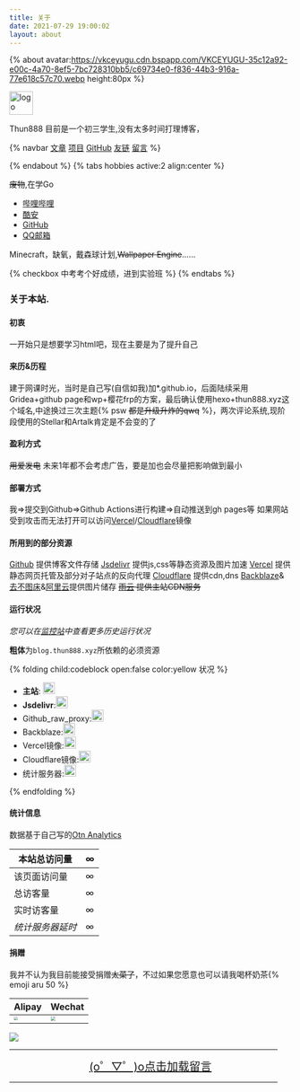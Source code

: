 ```yaml
---
title: 关于
date: 2021-07-29 19:00:02
layout: about
---
```


{% about avatar:https://vkceyugu.cdn.bspapp.com/VKCEYUGU-35c12a92-e00c-4a70-8ef5-7bc728310bb5/c69734e0-f836-44b3-916a-77e618c57c70.webp height:80px %}

<img height="42px" alt="logo" src="https://vkceyugu.cdn.bspapp.com/VKCEYUGU-35c12a92-e00c-4a70-8ef5-7bc728310bb5/b4b1c874-e3bf-42da-94cd-1968d4dfa5bc.svg">



Thun888 目前是一个初三学生,没有太多时间打理博客，

{% navbar [文章](/) [项目](/wiki/) [GitHub](https://github.com/thun888/) [友链](/friends/) [留言](/say/) %}

{% endabout %}
{% tabs hobbies active:2 align:center %}

<!-- tab 技能 -->

~~废物~~,在学Go

<!-- tab 联系方式 -->

- [哔哩哔哩](https://space.bilibili.com/451090261)
- [酷安](https://www.coolapk.com/u/2399850)
- [GitHub](https://www.github.com/thun888)
- [QQ邮箱](mailto:thun888@qq.com)

<!-- tab 游戏 -->

Minecraft，缺氧，戴森球计划,~~Wallpaper Engine~~......

<!-- tab Todo -->
{% checkbox 中考考个好成绩，进到实验班 %}
{% endtabs %}

### 关于本站.

#### 初衷

一开始只是想要学习html吧，现在主要是为了提升自己

#### 来历&历程

   建于网课时光，当时是自己写(自信如我)加*.github.io，后面陆续采用Gridea+github page和wp+樱花frp的方案，最后确认使用hexo+thun888.xyz这个域名,中途换过三次主题{% psw <del>都是升级升炸的qwq</del> %}，两次评论系统,现阶段使用的Stellar和Artalk肯定是不会变的了

#### 盈利方式

~~用爱发电~~
未来1年都不会考虑广告，要是加也会尽量把影响做到最小

#### 部署方式

我=>提交到Github=>Github Actions进行构建=>自动推送到gh pages等
如果网站受到攻击而无法打开可以访问[Vercel](https://thun888-github-io.vercel.app/)/[Cloudflare](https://cfblog.thun888.xyz/)镜像

#### 所用到的部分资源

[Github](https://github.com/) 提供博客文件存储
[Jsdelivr](https://www.jsdelivr.com/) 提供js,css等静态资源及图片加速
[Vercel](https://vercel.com/) 提供静态网页托管及部分对子站点的反向代理
[Cloudflare](https://www.cloudflare.com/) 提供cdn,dns
[Backblaze](https://www.backblaze.com/)&[去不图床](https://7bu.top/)&[阿里云](https://www.aliyun.com/)提供图片储存
~~[雨云](http://redirect.rainyun.cn/?ref=15366) 提供主站CDN服务~~

#### 运行状况

*您可以在[监控站](https://server.thun888.xyz/)中查看更多历史运行状况*

**粗体**为`blog.thun888.xyz`所依赖的必须资源

{% folding child:codeblock open:false color:yellow 状况 %}

- **主站**: <span class="tag-plugin emoji"><img style="height:1.5em" src="https://img.shields.io/website?url=https://blog.thun888.xyz"></span>
- **Jsdelivr**:<span class="tag-plugin emoji"><img style="height:1.5em" src="https://img.shields.io/website?url=https://cdn.jsdelivr.net/gh/thun888/myblog@gh-page/img/satus.png"></span>
- Github_raw_proxy:<span class="tag-plugin emoji"><img style="height:1.5em" src="https://img.shields.io/website?url=https://raw.thun888.xyz/thun888/myblog/gh-page/img/satus.png"></span>
- Backblaze:<span class="tag-plugin emoji"><img style="height:1.5em" src="https://img.shields.io/website?url=https://asstes.thun888.xyz/file/pic-bed/2021/08/24a2870127c3be646bf6acdd80dcc83f.png"></span>
- Vercel镜像:<span class="tag-plugin emoji"><img style="height:1.5em" src="https://img.shields.io/website?url=https://thun888-github-io.vercel.app"></span>
- Cloudflare镜像:<span class="tag-plugin emoji"><img style="height:1.5em" src="https://img.shields.io/website?url=https://cfblog.thun888.xyz"></span>
- 统计服务器:<span class="tag-plugin emoji"><img style="height:1.5em" src="https://img.shields.io/website?url=https://tongji.thun888.xyz:456/index.php"></span>


{% endfolding %}



#### 统计信息

数据基于自己写的[Otn Analytics](https://tongji.thun888.xyz:456/index.php)

| 本站总访问量     | <span id="otna_value_site_pv">∞</span> |
| ---------------- | -------------------------------------- |
| 该页面访问量     | <span id="otna_value_page_pv">∞</span> |
| 总访客量         | <span id="otna_value_site_uv">∞</span> |
| 实时访客量       | <span id="otna_site_online">∞</span>   |
| *统计服务器延时* | <span id="otna_value_delay">∞</span>   |



#### 捐赠

我并不认为我目前能接受捐赠~~太菜了~~，不过如果您愿意也可以请我喝杯奶茶{% emoji aru 50 %}

| Alipay                                                       | Wechat                                                       |
| ------------------------------------------------------------ | ------------------------------------------------------------ |
| <img src="https://vkceyugu.cdn.bspapp.com/VKCEYUGU-35c12a92-e00c-4a70-8ef5-7bc728310bb5/f8de3cd8-3c97-4c20-a8e2-c5f921a1af99.webp" style="zoom:42.5%;" /> | <img src="https://vkceyugu.cdn.bspapp.com/VKCEYUGU-35c12a92-e00c-4a70-8ef5-7bc728310bb5/1388167e-adb3-4302-8a8e-f206e4601795.png" style="zoom:50%;" /> |



  ![](https://asstes.thun888.xyz/file/pic-bed/2021/07/5b73a4a33f9bb3df5e1236b4021492fe.gif)

<HR width="95%" color=#987cb9 SIZE=3>
  <a id="artalkup" href="javascript:load();" style="text-align: center;display:block;background-color:var(--link-hover-bg-color);font-size:20px">(o゜▽゜)o点击加载留言</a><span id="fileup" style="text-align: center;display:block;"></span>
  <HR width="95%" color=#987cb9 SIZE=3>
  <div id="Comments"></div>
  <link href="https://cdn.jsdelivr.net/npm/artalk@2.1.1/dist/Artalk.css" rel="stylesheet">
  <script src="https://cdn.jsdelivr.net/npm/artalk@2.1.1/dist/Artalk.js"></script>
  <script>
function load(){var script=document.createElement("script");script.type="text/javascript";script.src='/js/artalkconfig.js';document.body.appendChild(script)}
  </script>

